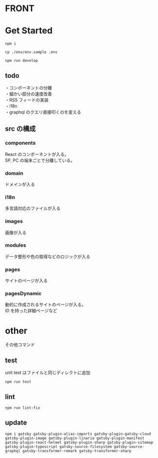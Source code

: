 # FRONT

# Get Started

```
npm i

cp ./env/env.sample .env

npm run develop
```

## todo

・コンポーネントの分離  
・細かい部分の速度改善  
・RSS フィードの実装  
・i18n  
・graphql のクエリ直接叩くのを変える

## src の構成

### components

React のコンポーネントが入る。  
SP, PC の端末ごとで分離している。

### domain

ドメインが入る

### i18n

多言語対応のファイルが入る

### images

画像が入る

### modules

データ整形や色の取得などのロジックが入る

### pages

サイトのページが入る

### pagesDynamic

動的に作成されるサイトのページが入る。  
ID を持った詳細ページなど

# other

その他コマンド

## test

unit test はファイルと同じディレクトに追加

```
npm run test
```

## lint

```
npm run lint:fix
```

## update

```
npm i gatsby gatsby-plugin-alias-imports gatsby-plugin-gatsby-cloud gatsby-plugin-image gatsby-plugin-linaria gatsby-plugin-manifest gatsby-plugin-react-helmet gatsby-plugin-sharp gatsby-plugin-sitemap gatsby-plugin-typescript gatsby-source-filesystem gatsby-source-graphql gatsby-transformer-remark gatsby-transformer-sharp
```
